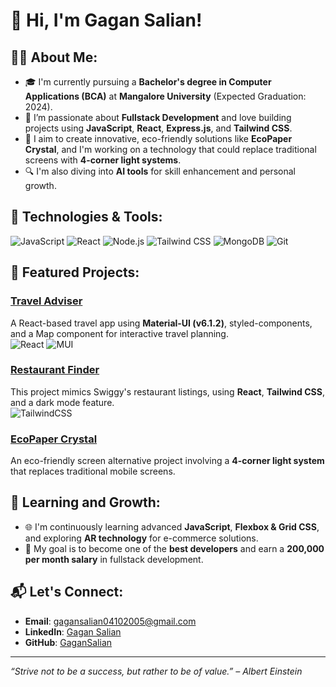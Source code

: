 
# 👋 Hi, I'm Gagan Salian!

## 👨‍💻 About Me:
- 🎓 I'm currently pursuing a **Bachelor's degree in Computer Applications (BCA)** at **Mangalore University** (Expected Graduation: 2024).
- 🌱 I’m passionate about **Fullstack Development** and love building projects using **JavaScript**, **React**, **Express.js**, and **Tailwind CSS**.
- 🚀 I aim to create innovative, eco-friendly solutions like **EcoPaper Crystal**, and I'm working on a technology that could replace traditional screens with **4-corner light systems**.
- 🔍 I'm also diving into **AI tools** for skill enhancement and personal growth.

## 🔧 Technologies & Tools:
![JavaScript](https://img.shields.io/badge/-JavaScript-black?style=flat-square&logo=javascript)
![React](https://img.shields.io/badge/-React-black?style=flat-square&logo=react)
![Node.js](https://img.shields.io/badge/-Node.js-black?style=flat-square&logo=node.js)
![Tailwind CSS](https://img.shields.io/badge/-Tailwind%20CSS-black?style=flat-square&logo=tailwindcss)
![MongoDB](https://img.shields.io/badge/-MongoDB-black?style=flat-square&logo=mongodb)
![Git](https://img.shields.io/badge/-Git-black?style=flat-square&logo=git)

## 📂 Featured Projects:

### [Travel Adviser](https://github.com/GaganSalian/travel_adviser)
A React-based travel app using **Material-UI (v6.1.2)**, styled-components, and a Map component for interactive travel planning.  
![React](https://img.shields.io/badge/-React-61DAFB?style=flat-square&logo=react) ![MUI](https://img.shields.io/badge/-Material--UI-0081CB?style=flat-square&logo=material-ui)

### [Restaurant Finder](https://github.com/GaganSalian/restaurant-finder)
This project mimics Swiggy's restaurant listings, using **React**, **Tailwind CSS**, and a dark mode feature.  
![TailwindCSS](https://img.shields.io/badge/-TailwindCSS-06B6D4?style=flat-square&logo=tailwind-css)

### [EcoPaper Crystal](https://github.com/GaganSalian/ecopaper-crystal)
An eco-friendly screen alternative project involving a **4-corner light system** that replaces traditional mobile screens.

## 🌱 Learning and Growth:
- 🌐 I'm continuously learning advanced **JavaScript**, **Flexbox & Grid CSS**, and exploring **AR technology** for e-commerce solutions.
- 🎯 My goal is to become one of the **best developers** and earn a **200,000 per month salary** in fullstack development.

## 📬 Let's Connect:
- **Email**: [gagansalian04102005@gmail.com](mailto:gagansalian04102005@gmail.com)
- **LinkedIn**: [Gagan Salian](https://www.linkedin.com/in/gagan-salian-25314b267/)
- **GitHub**: [GaganSalian](https://github.com/GaganSalian)

---

*“Strive not to be a success, but rather to be of value.” – Albert Einstein*




